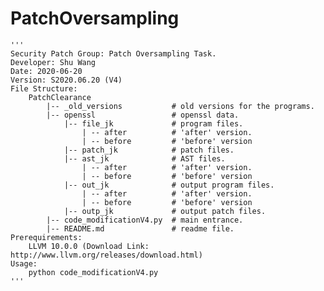 # PatchOversampling
    '''
    Security Patch Group: Patch Oversampling Task.
    Developer: Shu Wang
    Date: 2020-06-20
    Version: S2020.06.20 (V4)
    File Structure:
        PatchClearance
            |-- _old_versions           # old versions for the programs.
            |-- openssl                 # openssl data.
                |-- file_jk             # program files.
                    | -- after          # 'after' version.
                    | -- before         # 'before' version
                |-- patch_jk            # patch files.
                |-- ast_jk              # AST files.
                    | -- after          # 'after' version.
                    | -- before         # 'before' version
                |-- out_jk              # output program files.
                    | -- after          # 'after' version.
                    | -- before         # 'before' version
                |-- outp_jk             # output patch files.
            |-- code_modificationV4.py  # main entrance.
            |-- README.md               # readme file.
    Prerequirements:
        LLVM 10.0.0 (Download Link: http://www.llvm.org/releases/download.html)
    Usage:
        python code_modificationV4.py
    '''
